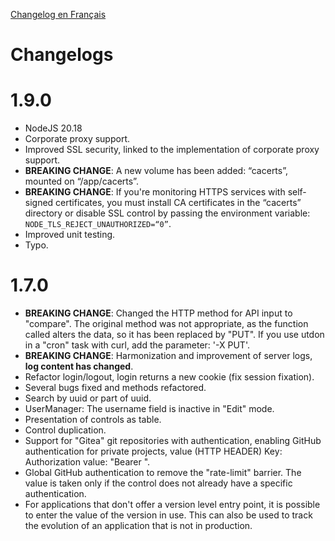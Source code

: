 [Changelog en Français](./Change.log.fr.md)

# Changelogs

# 1.9.0

- NodeJS 20.18
- Corporate proxy support.
- Improved SSL security, linked to the implementation of corporate proxy support.
- **BREAKING CHANGE**: A new volume has been added: “cacerts”, mounted on “/app/cacerts”.
- **BREAKING CHANGE**: If you're monitoring HTTPS services with self-signed certificates, you must install CA certificates in the “cacerts” directory or disable SSL control by passing the environment variable: `NODE_TLS_REJECT_UNAUTHORIZED=“0”`.
- Improved unit testing.
- Typo.

# 1.7.0

- **BREAKING CHANGE**: Changed the HTTP method for API input to "compare". The original method was not appropriate, as the function called alters the data, so it has been replaced by "PUT". If you use utdon in a "cron" task with curl, add the parameter: '-X PUT'.
- **BREAKING CHANGE**: Harmonization and improvement of server logs, **log content has changed**.
- Refactor login/logout, login returns a new cookie (fix session fixation).
- Several bugs fixed and methods refactored.
- Search by uuid or part of uuid.
- UserManager: The username field is inactive in "Edit" mode.
- Presentation of controls as table.
- Control duplication.
- Support for "Gitea" git repositories with authentication, enabling GitHub authentication for private projects, value (HTTP HEADER) Key: Authorization value: "Bearer <You token>".
- Global GitHub authentication to remove the "rate-limit" barrier. The value is taken only if the control does not already have a specific authentication.
- For applications that don't offer a version level entry point, it is possible to enter the value of the version in use. This can also be used to track the evolution of an application that is not in production.
